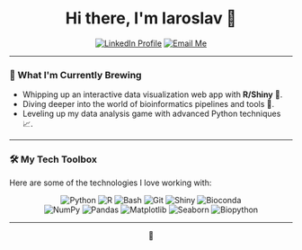 <h1 align="center">Hi there, I'm Iaroslav 👋</h1>

<p align="center">

</p>

<p align="center">
  <a href="https://www.linkedin.com/in/iaroslav-kosaretskii-b75844327/" target="_blank"><img src="https://img.shields.io/badge/LinkedIn-0077B5?style=for-the-badge&logo=linkedin&logoColor=white" alt="LinkedIn Profile"/></a>
  <a href="mailto:cheemsthedoge@gmail.com"><img src="https://img.shields.io/badge/Email-D14836?style=for-the-badge&logo=gmail&logoColor=white" alt="Email Me"/></a>
</p>

---

### 🌱 What I'm Currently Brewing

*   Whipping up an interactive data visualization web app with **R/Shiny** 🧪.
*   Diving deeper into the world of bioinformatics pipelines and tools 🧬.
*   Leveling up my data analysis game with advanced Python techniques 📈.

---

### 🛠️ My Tech Toolbox

Here are some of the technologies I love working with:

<p align="center">
  <img src="https://img.shields.io/badge/Python-3776AB?style=for-the-badge&logo=python&logoColor=white" alt="Python"/>
  <img src="https://img.shields.io/badge/R-276DC3?style=for-the-badge&logo=r&logoColor=white" alt="R"/>
  <img src="https://img.shields.io/badge/Bash-4EAA25?style=for-the-badge&logo=gnu-bash&logoColor=white" alt="Bash"/>
  <img src="https://img.shields.io/badge/Git-F05032?style=for-the-badge&logo=git&logoColor=white" alt="Git"/>
  <img src="https://img.shields.io/badge/Shiny-5A9BD4?style=for-the-badge&logo=RStudio&logoColor=white" alt="Shiny"/>
  <img src="https://img.shields.io/badge/Bioconda-3CC9A3?style=for-the-badge&logoColor=white" alt="Bioconda"/>
  <br />
  <img src="https://img.shields.io/badge/NumPy-013243?style=for-the-badge&logo=numpy&logoColor=white" alt="NumPy"/>
  <img src="https://img.shields.io/badge/Pandas-150458?style=for-the-badge&logo=pandas&logoColor=white" alt="Pandas"/>
  <img src="https://img.shields.io/badge/Matplotlib-11557c?style=for-the-badge&logo=matplotlib&logoColor=white" alt="Matplotlib"/>
  <img src="https://img.shields.io/badge/Seaborn-4B8BBE?style=for-the-badge&logoColor=white" alt="Seaborn"/>
  <img src="https://img.shields.io/badge/Biopython-9B2C2C?style=for-the-badge&logoColor=white" alt="Biopython"/>
</p>

---

<p align="center">
  🦭
</p>
